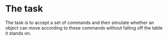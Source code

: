 # The task

The task is to accept a set of commands and then simulate whether an object can move according to these commands without falling off the table it stands on.
